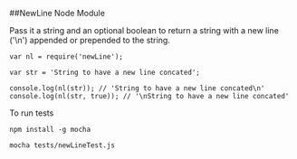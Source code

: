 ##NewLine Node Module

Pass it a string and an optional boolean to return a string with a new line ('\n') appended or prepended to the string. 

    var nl = require('newLine');
    
    var str = 'String to have a new line concated';
    
    console.log(nl(str)); // 'String to have a new line concated\n'
    console.log(nl(str, true)); // '\nString to have a new line concated'
  
  
To run tests

    npm install -g mocha
    
    mocha tests/newLineTest.js
